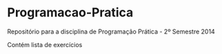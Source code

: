 Programacao-Pratica
===================

Repositório para a disciplina de Programação Prática - 2º Semestre 2014

Contém lista de exercícios
